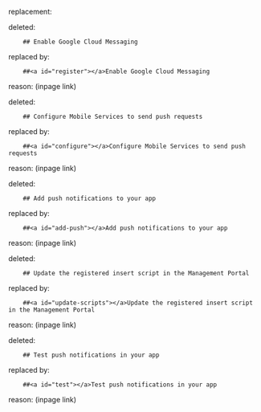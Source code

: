 replacement:

deleted:

		## Enable Google Cloud Messaging

replaced by:

		##<a id="register"></a>Enable Google Cloud Messaging

reason: (inpage link)

deleted:

		## Configure Mobile Services to send push requests

replaced by:

		##<a id="configure"></a>Configure Mobile Services to send push requests

reason: (inpage link)

deleted:

		## Add push notifications to your app

replaced by:

		##<a id="add-push"></a>Add push notifications to your app

reason: (inpage link)

deleted:

		## Update the registered insert script in the Management Portal

replaced by:

		##<a id="update-scripts"></a>Update the registered insert script in the Management Portal

reason: (inpage link)

deleted:

		## Test push notifications in your app

replaced by:

		##<a id="test"></a>Test push notifications in your app

reason: (inpage link)

